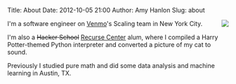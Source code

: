 Title: About
Date: 2012-10-05 21:00
Author: Amy Hanlon
Slug: about

<img style="float:right; padding-left:10px" src="|filename|/images/me_white_bg.jpg" />

I'm a software engineer on [Venmo](https://venmo.com/)'s Scaling team in New York City.

I'm also a <s>Hacker School</s> [Recurse Center](https://www.recurse.com/) alum, where I compiled a Harry Potter-themed Python interpreter and converted a picture of my cat to sound.

Previously I studied pure math and did some data analysis and machine learning in Austin, TX.
